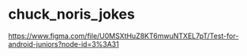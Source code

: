 # chuck_noris_jokes
https://www.figma.com/file/U0MSXtHuZ8KT6mwuNTXEL7pT/Test-for-android-juniors?node-id=3%3A31
